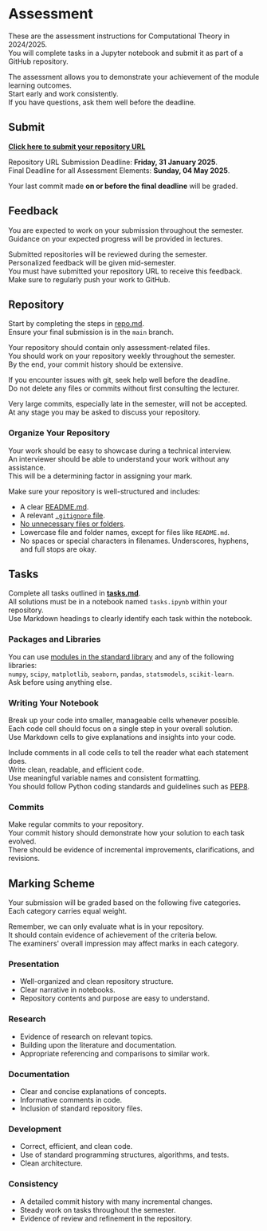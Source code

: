 # Assessment

These are the assessment instructions for Computational Theory in 2024/2025.  
You will complete tasks in a Jupyter notebook and submit it as part of a GitHub repository.  

The assessment allows you to demonstrate your achievement of the module learning outcomes.  
Start early and work consistently.  
If you have questions, ask them well before the deadline.  

## Submit

**[Click here to submit your repository URL](https://forms.office.com/e/qbmHfqBTci)**  

Repository URL Submission Deadline: **Friday, 31 January 2025**.  
Final Deadline for all Assessment Elements: **Sunday, 04 May 2025**.  

Your last commit made **on or before the final deadline** will be graded.  

## Feedback

You are expected to work on your submission throughout the semester.  
Guidance on your expected progress will be provided in lectures.  

Submitted repositories will be reviewed during the semester.  
Personalized feedback will be given mid-semester.  
You must have submitted your repository URL to receive this feedback.  
Make sure to regularly push your work to GitHub.  

## Repository

Start by completing the steps in [repo.md](repo.md).  
Ensure your final submission is in the `main` branch.  

Your repository should contain only assessment-related files.  
You should work on your repository weekly throughout the semester.  
By the end, your commit history should be extensive.  

If you encounter issues with git, seek help well before the deadline.  
Do not delete any files or commits without first consulting the lecturer.  

Very large commits, especially late in the semester, will not be accepted.  
At any stage you may be asked to discuss your repository.  

### Organize Your Repository

Your work should be easy to showcase during a technical interview.  
An interviewer should be able to understand your work without any assistance.  
This will be a determining factor in assigning your mark.  

Make sure your repository is well-structured and includes:

- A clear [README.md](https://docs.github.com/en/repositories/managing-your-repositorys-settings-and-features/customizing-your-repository/about-readmes).
- A relevant [`.gitignore` file](https://github.com/github/gitignore).
- [No unnecessary files or folders](https://realpython.com/python-git-github-intro/#what-not-to-add-to-a-git-repo).
- Lowercase file and folder names, except for files like `README.md`.
- No spaces or special characters in filenames. Underscores, hyphens, and full stops are okay.

## Tasks

Complete all tasks outlined in **[tasks.md](tasks.md)**.  
All solutions must be in a notebook named `tasks.ipynb` within your repository.  
Use Markdown headings to clearly identify each task within the notebook.  

### Packages and Libraries

You can use [modules in the standard library](https://en.wikipedia.org/wiki/Standard_library) and any of the following libraries:  
`numpy`, `scipy`, `matplotlib`, `seaborn`, `pandas`, `statsmodels`, `scikit-learn`.  
Ask before using anything else.  

### Writing Your Notebook

Break up your code into smaller, manageable cells whenever possible.  
Each code cell should focus on a single step in your overall solution.  
Use Markdown cells to give explanations and insights into your code.  

Include comments in all code cells to tell the reader what each statement does.  
Write clean, readable, and efficient code.  
Use meaningful variable names and consistent formatting.  
You should follow Python coding standards and guidelines such as [PEP8](https://peps.python.org/pep-0008/).  

### Commits

Make regular commits to your repository.  
Your commit history should demonstrate how your solution to each task evolved.  
There should be evidence of incremental improvements, clarifications, and revisions.  

## Marking Scheme

Your submission will be graded based on the following five categories.  
Each category carries equal weight.  

Remember, we can only evaluate what is in your repository.  
It should contain evidence of achievement of the criteria below.  
The examiners' overall impression may affect marks in each category.  

### Presentation

- Well-organized and clean repository structure.  
- Clear narrative in notebooks.  
- Repository contents and purpose are easy to understand.  

### Research

- Evidence of research on relevant topics.
- Building upon the literature and documentation.
- Appropriate referencing and comparisons to similar work.

### Documentation

- Clear and concise explanations of concepts.  
- Informative comments in code.  
- Inclusion of standard repository files.  

### Development

- Correct, efficient, and clean code.  
- Use of standard programming structures, algorithms, and tests.  
- Clean architecture.

### Consistency

- A detailed commit history with many incremental changes.  
- Steady work on tasks throughout the semester.  
- Evidence of review and refinement in the repository.  
